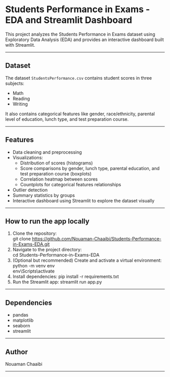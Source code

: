 # Students Performance in Exams - EDA and Streamlit Dashboard

This project analyzes the Students Performance in Exams dataset using Exploratory Data Analysis (EDA) and provides an interactive dashboard built with Streamlit.

---

## Dataset

The dataset `StudentsPerformance.csv` contains student scores in three subjects:
- Math
- Reading
- Writing

It also contains categorical features like gender, race/ethnicity, parental level of education, lunch type, and test preparation course.

---

## Features

- Data cleaning and preprocessing
- Visualizations:
  - Distribution of scores (histograms)
  - Score comparisons by gender, lunch type, parental education, and test preparation course (boxplots)
  - Correlation heatmap between scores
  - Countplots for categorical features relationships
- Outlier detection
- Summary statistics by groups
- Interactive dashboard using Streamlit to explore the dataset visually

---

## How to run the app locally

1. Clone the repository:  
  git clone https://github.com/Nouaman-Chaaibi/Students-Performance-in-Exams-EDA.git
2. Navigate to the project directory:  
  cd Students-Performance-in-Exams-EDA
3. (Optional but recommended) Create and activate a virtual environment:  
  python -m venv env  
  env\Scripts\activate
4. Install dependencies:
  pip install -r requirements.txt
5. Run the Streamlit app:
  streamlit run app.py

---

## Dependencies

- pandas
- matplotlib
- seaborn
- streamlit

---

## Author

Nouaman Chaaibi

---
